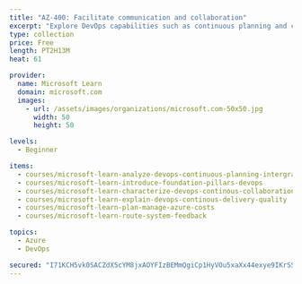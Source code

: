 ```yaml
---
title: "AZ-400: Facilitate communication and collaboration"
excerpt: "Explore DevOps capabilities such as continuous planning and continuous collaboration and prepare for Exam AZ-400: Designing and Implementing Microsoft DevOps Solutions."
type: collection
price: Free
length: PT2H13M
heat: 61

provider:
  name: Microsoft Learn
  domain: microsoft.com
  images:
    - url: /assets/images/organizations/microsoft.com-50x50.jpg
      width: 50
      height: 50

levels:
  - Beginner

items:
  - courses/microsoft-learn-analyze-devops-continuous-planning-intergration
  - courses/microsoft-learn-introduce-foundation-pillars-devops
  - courses/microsoft-learn-characterize-devops-continous-collaboration-improvement
  - courses/microsoft-learn-explain-devops-continous-delivery-quality
  - courses/microsoft-learn-plan-manage-azure-costs
  - courses/microsoft-learn-route-system-feedback

topics:
  - Azure
  - DevOps

secured: "I71KCH5vk0SACZdX5cYM8jxAOYFIzBEMmQgiCp1HyVOu5xaXx44exye9IKrSSQJ62qUH4M4/pNRNQ7zE9dzHlj1UxYmKxiheV3HBWbJFK0lnovzxfCwYdF+IQ7NBODbeweeaPp2UfXC8TzXQMtb7heQH8H/pmQfkfFs53DkfVrkrxWS97GMXLzzwE5VS8MQLJilz+xamVvbkTe9RhDFZ8bN1EgGUco7K/GLp1U2K3YUorXjCb4gNDKZcxn8BpKmOymEnSqGLDsmBaIvytu5r/LYCiOth0Ucvr9Cw69rjLkgOWDMvSKoHxTvfcl0pN+0XPpflGgyoIZIXfNTypO5rGBrnKiFRwNFCirc85V+utIw=;a09hascNTABg+NlJBaQqBw=="
---
```



